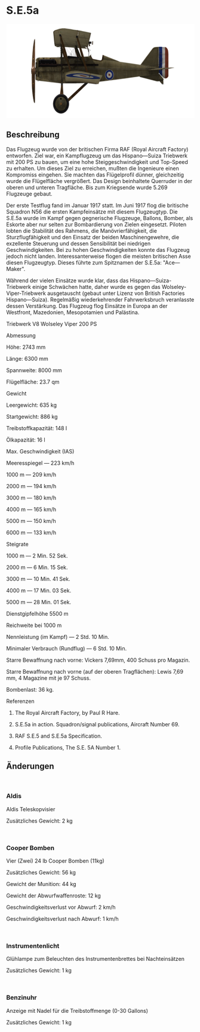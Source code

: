 # S.E.5a
  

  
![se5a](../images/se5a.png)
  

  
## Beschreibung
  

  
Das Flugzeug wurde von der britischen Firma RAF (Royal Aircraft Factory) entworfen. Ziel war, ein Kampflugzeug um das Hispano—Suiza Triebwerk mit 200 PS zu bauen, um eine hohe Steiggeschwindigkeit und Top-Speed zu erhalten. Um dieses Ziel zu erreichen, mußten die Ingenieure einen Kompromiss eingehen. Sie machten das Flügelprofil dünner, gleichzeitig wurde die Flügelfläche vergrößert. Das Design beinhaltete Querruder in der oberen und unteren Tragfläche. Bis zum Kriegsende wurde 5.269 Flugzeuge gebaut.
  

  
Der erste Testflug fand im Januar 1917 statt. Im Juni 1917 flog die britische Squadron N56 die ersten Kampfeinsätze mit diesem Flugzeugtyp. Die S.E.5a wurde im Kampf gegen gegnerische Flugzeuge, Ballons, Bomber, als Eskorte aber nur selten zur Bombardierung von Zielen eingesetzt. Piloten lobten die Stabilität des Rahmens, die Manövrierfähigkeit, die Sturzflugfähigkeit und den Einsatz der beiden Maschinengewehre, die exzellente Steuerung und dessen Sensibilität bei niedrigen Geschwindigkeiten. Bei zu hohen Geschwindigkeiten konnte das Flugzeug jedoch nicht landen. Interessanterweise flogen die meisten britischen Asse diesen Flugzeugtyp. Dieses führte zum Spitznamen der S.E.5a: "Ace—Maker".
  

  
Während der vielen Einsätze wurde klar, dass das Hispano—Suiza-Triebwerk einige Schwächen hatte, daher wurde es gegen das Wolseley-Viper-Triebwerk ausgetauscht (gebaut unter Lizenz von British Factories Hispano—Suiza). Regelmäßig wiederkehrender Fahrwerksbruch veranlasste dessen  Verstärkung. Das Flugzeug flog Einsätze in Europa an der Westfront, Mazedonien, Mesopotamien und Palästina.
  

  

  
Triebwerk V8 Wolseley Viper 200 PS
  

  
Abmessung
  
Höhe: 2743 mm
  
Länge: 6300 mm
  
Spannweite: 8000 mm
  
Flügelfläche: 23.7 qm
  

  
Gewicht
  
Leergewicht: 635 kg
  
Startgewicht: 886 kg
  
Treibstoffkapazität: 148 l
  
Ölkapazität: 16 l
  

  
Max. Geschwindigkeit (IAS)
  
Meeresspiegel — 223 km/h
  
1000 m — 209 km/h
  
2000 m — 194 km/h
  
3000 m — 180 km/h
  
4000 m — 165 km/h
  
5000 m — 150 km/h
  
6000 m — 133 km/h
  

  
Steigrate
  
1000 m —  2 Min. 52 Sek.
  
2000 m —  6 Min. 15 Sek.
  
3000 m — 10 Min. 41 Sek.
  
4000 m — 17 Min. 03 Sek.
  
5000 m — 28 Min. 01 Sek.
  

  
Dienstgipfelhöhe 5500 m
  

  
Reichweite bei 1000 m
  
Nennleistung (im Kampf) — 2 Std. 10 Min.
  
Minimaler Verbrauch (Rundflug) — 6 Std. 10 Min.
  

  
Starre Bewaffnung nach vorne: Vickers 7,69mm, 400 Schuss pro Magazin.
  
Starre Bewaffnung nach vorne (auf der oberen Tragflächen): Lewis 7,69 mm, 4 Magazine mit je 97 Schuss.
  
Bombenlast:  36 kg.
  

  
Referenzen
  
1) The Royal Aircraft Factory, by Paul R Hare.
  
2) S.E.5a in action. Squadron/signal publications, Aircraft Number 69.
  
3) RAF S.E.5 and S.E.5a Specification.
  
4) Profile Publications, The S.E. 5A Number 1.
  

  
## Änderungen
  
﻿
  
  
### Aldis
  

  
Aldis Teleskopvisier
  
Zusätzliches Gewicht: 2 kg
  
﻿
  
  
### Cooper Bomben
  

  
Vier (Zwei) 24 lb Cooper Bomben (11kg)
  
Zusätzliches Gewicht: 56 kg
  
Gewicht der Munition: 44 kg
  
Gewicht der Abwurfwaffenroste: 12 kg
  
Geschwindigkeitsverlust vor Abwurf: 2 km/h
  
Geschwindigkeitsverlust nach Abwurf: 1 km/h
  
﻿
  
  
### Instrumentenlicht
  

  
Glühlampe zum Beleuchten des Instrumentenbrettes bei Nachteinsätzen
  
Zusätzliches Gewicht: 1 kg
  
﻿
  
  
### Benzinuhr
  

  
Anzeige mit Nadel für die Treibstoffmenge (0-30 Gallons)
  
Zusätzliches Gewicht: 1 kg
  
